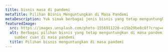 ```yaml
---
title: bisnis masa di pandemi
metaTitle: Pilihan Bisnis Menguntungkan di Masa Pandemi
metaDescription: Yuk simak berbagai jenis bisnis yang tetap menguntungkan di masa pandemi
featuredImage:
  src: https://images.unsplash.com/photo-1556911220-e15b29be8c8f?crop=entropy&cs=tinysrgb&fit=max&fm=jpg&ixid=MnwxMTc3M3wwfDF8c2VhcmNofDF8fGNvb2tpbmclMjBhdCUyMGhvbWV8ZW58MHx8fHwxNjQwMjUwNTkz&ixlib=rb-1.2.1&q=80&w=1080
  alt: Berbagai pilihan bisnis yang tetap menguntungkan di masa pandemi untuk jadi
    sumber cuan di masa pandemi
  title: Pilihan bisnis menguntungkan di masa pandemi
---
```

